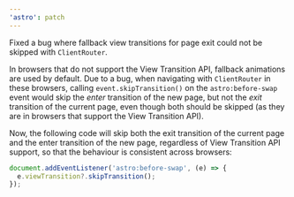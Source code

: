 ```yaml
---
'astro': patch
---
```


Fixed a bug where fallback view transitions for page exit could not be skipped with `ClientRouter`.

In browsers that do not support the View Transition API, fallback animations are used by default.
Due to a bug, when navigating with `ClientRouter` in these browsers,
calling `event.skipTransition()` on the `astro:before-swap` event
would skip the _enter_ transition of the new page,
but not the _exit_ transition of the current page,
even though both should be skipped
(as they are in browsers that support the View Transition API).

Now, the following code will skip both the exit transition of the current page
and the enter transition of the new page, regardless of View Transition API support,
so that the behaviour is consistent across browsers:

```javascript
document.addEventListener('astro:before-swap', (e) => {
  e.viewTransition?.skipTransition();
});
```
